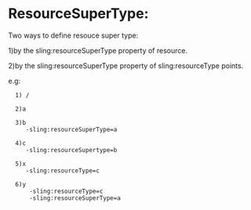 ResourceSuperType:
==================

Two ways to define resouce super type:


1)by the sling:resourceSuperType property of resource.

2)by the sling:resourceSuperType property of sling:resourceType points.

   e.g: 
   
      1) /

      2)a

      3)b
         -sling:resourceSuperType=a

      4)c
         -sling:resourceSupertype=b

      5)x
         -sling:resourceType=c

      6)y
          -sling:resourceType=c
          -sling:resourceSuperType=a

